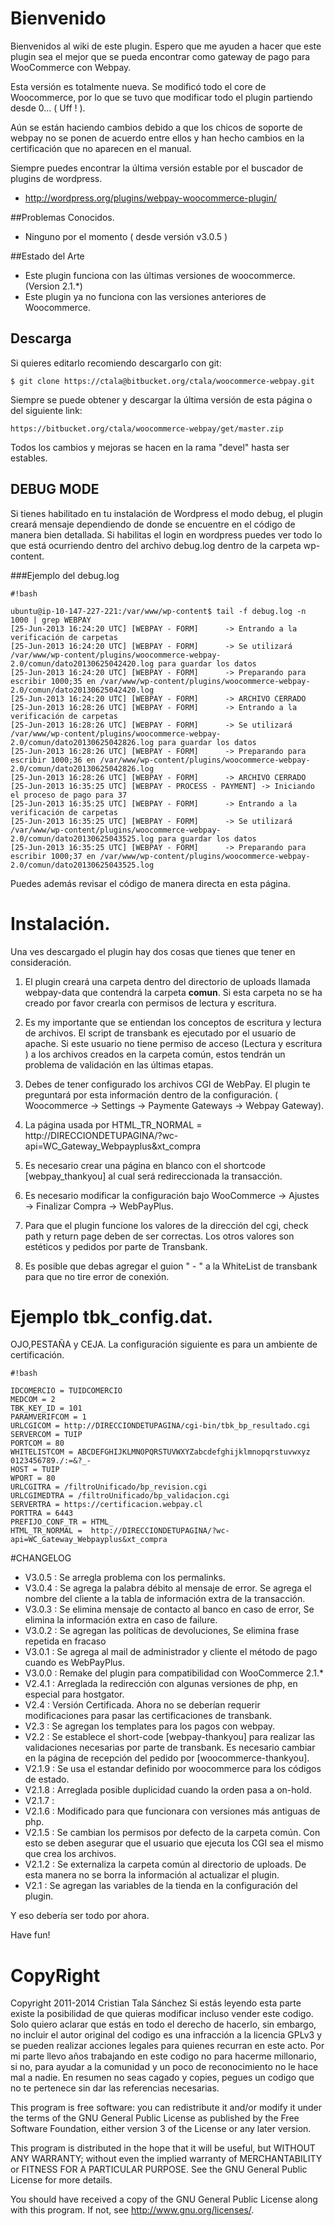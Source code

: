 # Bienvenido

Bienvenidos al wiki de este plugin. Espero que me ayuden a hacer que este plugin sea el mejor que se pueda encontrar como gateway de pago para WooCommerce con Webpay.

Esta versión es totalmente nueva. Se modificó todo el core de Woocommerce, por lo que se tuvo que modificar todo el plugin partiendo desde 0... ( Uff ! ).

Aún se están haciendo cambios debido a que los chicos de soporte de webpay no se ponen de acuerdo entre ellos y han hecho cambios en la certificación que no aparecen en el manual.

Siempre puedes encontrar la última versión estable por el buscador de plugins de wordpress.
* http://wordpress.org/plugins/webpay-woocommerce-plugin/

##Problemas Conocidos.
* Ninguno por el momento ( desde versión v3.0.5 )

##Estado del Arte

* Este plugin funciona con las últimas versiones de woocommerce. (Version 2.1.*)
* Este plugin ya no funciona con las versiones anteriores de Woocommerce.

## Descarga

Si quieres editarlo recomiendo descargarlo con git:

```
$ git clone https://ctala@bitbucket.org/ctala/woocommerce-webpay.git
```


Siempre se puede obtener y descargar la última versión de esta página o del siguiente link:

```
https://bitbucket.org/ctala/woocommerce-webpay/get/master.zip
```

Todos los cambios y mejoras se hacen en la rama "devel" hasta ser estables.
 
## DEBUG MODE
Si tienes habilitado en tu instalación de Wordpress el modo debug, el plugin creará mensaje dependiendo de donde se encuentre en el código de manera bien detallada.
Si habilitas el login en wordpress puedes ver todo lo que está ocurriendo dentro del archivo debug.log dentro de la carpeta wp-content.

###Ejemplo del debug.log

```
#!bash

ubuntu@ip-10-147-227-221:/var/www/wp-content$ tail -f debug.log -n 1000 | grep WEBPAY
[25-Jun-2013 16:24:20 UTC] [WEBPAY - FORM]      -> Entrando a la verificación de carpetas
[25-Jun-2013 16:24:20 UTC] [WEBPAY - FORM]      -> Se utilizará /var/www/wp-content/plugins/woocommerce-webpay-2.0/comun/dato20130625042420.log para guardar los datos
[25-Jun-2013 16:24:20 UTC] [WEBPAY - FORM]      -> Preparando para escribir 1000;35 en /var/www/wp-content/plugins/woocommerce-webpay-2.0/comun/dato20130625042420.log
[25-Jun-2013 16:24:20 UTC] [WEBPAY - FORM]      -> ARCHIVO CERRADO
[25-Jun-2013 16:28:26 UTC] [WEBPAY - FORM]      -> Entrando a la verificación de carpetas
[25-Jun-2013 16:28:26 UTC] [WEBPAY - FORM]      -> Se utilizará /var/www/wp-content/plugins/woocommerce-webpay-2.0/comun/dato20130625042826.log para guardar los datos
[25-Jun-2013 16:28:26 UTC] [WEBPAY - FORM]      -> Preparando para escribir 1000;36 en /var/www/wp-content/plugins/woocommerce-webpay-2.0/comun/dato20130625042826.log
[25-Jun-2013 16:28:26 UTC] [WEBPAY - FORM]      -> ARCHIVO CERRADO
[25-Jun-2013 16:35:25 UTC] [WEBPAY - PROCESS - PAYMENT] -> Iniciando el proceso de pago para 37
[25-Jun-2013 16:35:25 UTC] [WEBPAY - FORM]      -> Entrando a la verificación de carpetas
[25-Jun-2013 16:35:25 UTC] [WEBPAY - FORM]      -> Se utilizará /var/www/wp-content/plugins/woocommerce-webpay-2.0/comun/dato20130625043525.log para guardar los datos
[25-Jun-2013 16:35:25 UTC] [WEBPAY - FORM]      -> Preparando para escribir 1000;37 en /var/www/wp-content/plugins/woocommerce-webpay-2.0/comun/dato20130625043525.log

```

Puedes además revisar el código de manera directa en esta página.


# Instalación. #

Una ves descargado el plugin hay dos cosas que tienes que tener en consideración.


1. El plugin creará una carpeta dentro del directorio de uploads llamada webpay-data que contendrá la carpeta  **comun**. Si esta carpeta no se ha creado por favor crearla con permisos de lectura y escritura.

2. Es my importante que se entiendan los conceptos de escritura y lectura de archivos. El script de transbank es ejecutado por el usuario de apache. Si este usuario no tiene permiso de acceso (Lectura y escritura ) a los archivos creados en la carpeta común, estos tendrán un problema de validación en las últimas etapas.   

3. Debes de tener configurado los archivos CGI de WebPay. El plugin te preguntará por esta información dentro de la configuración. ( Woocommerce -> Settings -> Paymente Gateways -> Webpay Gateway).

4. La página usada por HTML_TR_NORMAL = http://DIRECCIONDETUPAGINA/?wc-api=WC_Gateway_Webpayplus&xt_compra

5. Es necesario crear una página en blanco con el shortcode [webpay_thankyou] al cual será redireccionada la transacción. 

6. Es necesario modificar la configuración bajo WooCommerce -> Ajustes -> Finalizar Compra -> WebPayPlus.

7. Para que el plugin funcione los valores de la dirección del cgi, check path y return page deben de ser correctas. Los otros valores son estéticos y pedidos por parte de Transbank.

8. Es posible que debas agregar el guion " - " a la WhiteList de transbank para que no tire error de conexión.

# Ejemplo **tbk_config.dat**. #

OJO,PESTAÑA y CEJA. La configuración siguiente es para un ambiente de certificación.

```
#!bash

IDCOMERCIO = TUIDCOMERCIO
MEDCOM = 2
TBK_KEY_ID = 101
PARAMVERIFCOM = 1
URLCGICOM = http://DIRECCIONDETUPAGINA/cgi-bin/tbk_bp_resultado.cgi
SERVERCOM = TUIP
PORTCOM = 80
WHITELISTCOM = ABCDEFGHIJKLMNOPQRSTUVWXYZabcdefghijklmnopqrstuvwxyz 0123456789./:=&?_-
HOST = TUIP
WPORT = 80
URLCGITRA = /filtroUnificado/bp_revision.cgi
URLCGIMEDTRA = /filtroUnificado/bp_validacion.cgi
SERVERTRA = https://certificacion.webpay.cl
PORTTRA = 6443
PREFIJO_CONF_TR = HTML_
HTML_TR_NORMAL =  http://DIRECCIONDETUPAGINA/?wc-api=WC_Gateway_Webpayplus&xt_compra

```
#CHANGELOG
* V3.0.5 : Se arregla problema con los permalinks.
* V3.0.4 : Se agrega la palabra débito al mensaje de error. Se agrega el nombre del cliente a la tabla de información extra de la transacción.
* V3.0.3 : Se elimina mensaje de contacto al banco en caso de error, Se elimina la información extra en caso de failure.
* V3.0.2 : Se agregan las políticas de devoluciones, Se elimina frase repetida en fracaso
* V3.0.1 : Se agrega al mail de administrador y cliente el método de pago cuando es WebPayPlus.
* V3.0.0 : Remake del plugin para compatibilidad con WooCommerce 2.1.*
* V2.4.1 : Arreglada la redirección con algunas versiones de php, en especial para hostgator.
* V2.4 : Versión Certificada. Ahora no se deberían requerir modificaciones para pasar las certificaciones de transbank.
* V2.3 : Se agregan los templates para los pagos con webpay.
* V2.2 : Se establece el short-code [webpay-thankyou] para realizar las validaciones necesarias por parte de transbank. Es necesario cambiar en la página de recepción del pedido por [woocommerce-thankyou]. 
* V2.1.9 : Se usa el estandar definido por woocommerce para los códigos de estado.
* V2.1.8 : Arreglada posible duplicidad cuando la orden pasa a on-hold.
* V2.1.7 : 
* V2.1.6 : Modificado para que funcionara con versiones más antiguas de php.
* V2.1.5 : Se cambian los permisos por defecto de la carpeta común. Con esto se deben asegurar que el usuario que ejecuta los CGI sea el mismo que crea los archivos.
* V2.1.2 : Se externaliza la carpeta común al directorio de uploads. De esta manera no se borra la información al actualizar el plugin.
* V2.1 : Se agregan las variables de la tienda en la configuración del plugin.

Y eso debería ser todo por ahora.


Have fun!

# CopyRight #

  Copyright 2011-2014 Cristian Tala Sánchez
  Si estás leyendo esta parte existe la posibilidad de que quieras modificar
  incluso vender este codigo. Solo quiero aclarar que estás en todo el derecho
  de hacerlo, sin embargo, no incluir el autor original del codigo es una 
  infracción a la licencia GPLv3 y se pueden realizar acciones legales para 
  quienes recurran en este acto.
  Por mi parte llevo años trabajando en este codigo no para hacerme millonario,
  si no, para ayudar a la comunidad y un poco de reconocimiento no le hace mal a 
  nadie. En resumen no seas cagado y copies, pegues un codigo que no te pertenece
  sin dar las referencias necesarias.

  This program is free software: you can redistribute it and/or modify
  it under the terms of the GNU General Public License as published by
  the Free Software Foundation, either version 3 of the License or any later version.

  This program is distributed in the hope that it will be useful,
  but WITHOUT ANY WARRANTY; without even the implied warranty of
  MERCHANTABILITY or FITNESS FOR A PARTICULAR PURPOSE.  See the
  GNU General Public License for more details.

  You should have received a copy of the GNU General Public License
  along with this program.  If not, see <http://www.gnu.org/licenses/>.
